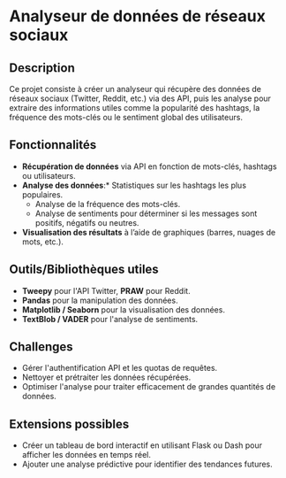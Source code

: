 # Analyseur de données de réseaux sociaux

## Description

Ce projet consiste à créer un analyseur qui récupère des données de réseaux sociaux (Twitter, Reddit, etc.) via des API, puis les analyse pour extraire des informations utiles comme la popularité des hashtags, la fréquence des mots-clés ou le sentiment global des utilisateurs.

## Fonctionnalités

- **Récupération de données** via API en fonction de mots-clés, hashtags ou utilisateurs.
- **Analyse des données**:\* Statistiques sur les hashtags les plus populaires.
  - Analyse de la fréquence des mots-clés.
  - Analyse de sentiments pour déterminer si les messages sont positifs, négatifs ou neutres.
- **Visualisation des résultats** à l’aide de graphiques (barres, nuages de mots, etc.).

## Outils/Bibliothèques utiles

- **Tweepy** pour l'API Twitter, **PRAW** pour Reddit.
- **Pandas** pour la manipulation des données.
- **Matplotlib / Seaborn** pour la visualisation des données.
- **TextBlob / VADER** pour l'analyse de sentiments.

## Challenges

- Gérer l'authentification API et les quotas de requêtes.
- Nettoyer et prétraiter les données récupérées.
- Optimiser l'analyse pour traiter efficacement de grandes quantités de données.

## Extensions possibles

- Créer un tableau de bord interactif en utilisant Flask ou Dash pour afficher les données en temps réel.
- Ajouter une analyse prédictive pour identifier des tendances futures.
